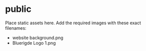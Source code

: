 # public

Place static assets here. Add the required images with these exact filenames:

- website background.png
- Bluerigde Logo 1.png
